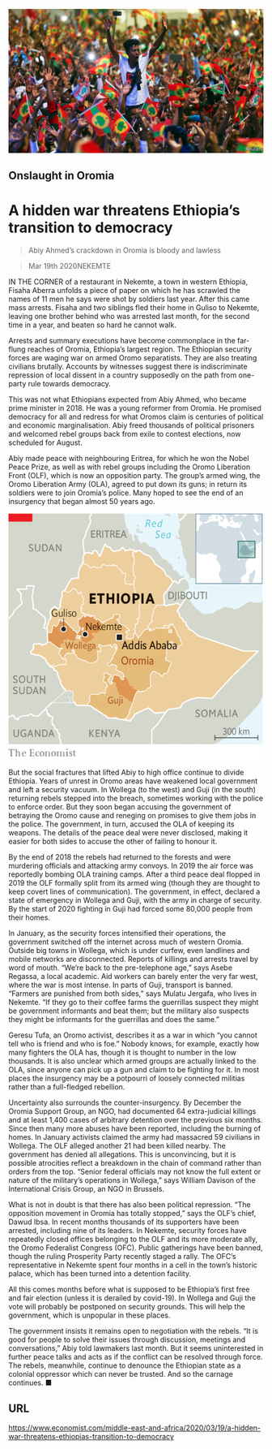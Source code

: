 ![](./images/20200321_MAP002_0.jpg)

## Onslaught in Oromia

# A hidden war threatens Ethiopia’s transition to democracy

> Abiy Ahmed’s crackdown in Oromia is bloody and lawless

> Mar 19th 2020NEKEMTE

IN THE CORNER of a restaurant in Nekemte, a town in western Ethiopia, Fisaha Aberra unfolds a piece of paper on which he has scrawled the names of 11 men he says were shot by soldiers last year. After this came mass arrests. Fisaha and two siblings fled their home in Guliso to Nekemte, leaving one brother behind who was arrested last month, for the second time in a year, and beaten so hard he cannot walk.

Arrests and summary executions have become commonplace in the far-flung reaches of Oromia, Ethiopia’s largest region. The Ethiopian security forces are waging war on armed Oromo separatists. They are also treating civilians brutally. Accounts by witnesses suggest there is indiscriminate repression of local dissent in a country supposedly on the path from one-party rule towards democracy.

This was not what Ethiopians expected from Abiy Ahmed, who became prime minister in 2018. He was a young reformer from Oromia. He promised democracy for all and redress for what Oromos claim is centuries of political and economic marginalisation. Abiy freed thousands of political prisoners and welcomed rebel groups back from exile to contest elections, now scheduled for August.

Abiy made peace with neighbouring Eritrea, for which he won the Nobel Peace Prize, as well as with rebel groups including the Oromo Liberation Front (OLF), which is now an opposition party. The group’s armed wing, the Oromo Liberation Army (OLA), agreed to put down its guns; in return its soldiers were to join Oromia’s police. Many hoped to see the end of an insurgency that began almost 50 years ago.

![](./images/20200321_MAM996.png)

But the social fractures that lifted Abiy to high office continue to divide Ethiopia. Years of unrest in Oromo areas have weakened local government and left a security vacuum. In Wollega (to the west) and Guji (in the south) returning rebels stepped into the breach, sometimes working with the police to enforce order. But they soon began accusing the government of betraying the Oromo cause and reneging on promises to give them jobs in the police. The government, in turn, accused the OLA of keeping its weapons. The details of the peace deal were never disclosed, making it easier for both sides to accuse the other of failing to honour it.

By the end of 2018 the rebels had returned to the forests and were murdering officials and attacking army convoys. In 2019 the air force was reportedly bombing OLA training camps. After a third peace deal flopped in 2019 the OLF formally split from its armed wing (though they are thought to keep covert lines of communication). The government, in effect, declared a state of emergency in Wollega and Guji, with the army in charge of security. By the start of 2020 fighting in Guji had forced some 80,000 people from their homes.

In January, as the security forces intensified their operations, the government switched off the internet across much of western Oromia. Outside big towns in Wollega, which is under curfew, even landlines and mobile networks are disconnected. Reports of killings and arrests travel by word of mouth. “We’re back to the pre-telephone age,” says Asebe Regassa, a local academic. Aid workers can barely enter the very far west, where the war is most intense. In parts of Guji, transport is banned. “Farmers are punished from both sides,” says Mulatu Jergafa, who lives in Nekemte. “If they go to their coffee farms the guerrillas suspect they might be government informants and beat them; but the military also suspects they might be informants for the guerrillas and does the same.”

Geresu Tufa, an Oromo activist, describes it as a war in which “you cannot tell who is friend and who is foe.” Nobody knows, for example, exactly how many fighters the OLA has, though it is thought to number in the low thousands. It is also unclear which armed groups are actually linked to the OLA, since anyone can pick up a gun and claim to be fighting for it. In most places the insurgency may be a potpourri of loosely connected militias rather than a full-fledged rebellion.

Uncertainty also surrounds the counter-insurgency. By December the Oromia Support Group, an NGO, had documented 64 extra-judicial killings and at least 1,400 cases of arbitrary detention over the previous six months. Since then many more abuses have been reported, including the burning of homes. In January activists claimed the army had massacred 59 civilians in Wollega. The OLF alleged another 21 had been killed nearby. The government has denied all allegations. This is unconvincing, but it is possible atrocities reflect a breakdown in the chain of command rather than orders from the top. “Senior federal officials may not know the full extent or nature of the military’s operations in Wollega,” says William Davison of the International Crisis Group, an NGO in Brussels.

What is not in doubt is that there has also been political repression. “The opposition movement in Oromia has totally stopped,” says the OLF’s chief, Dawud Ibsa. In recent months thousands of its supporters have been arrested, including nine of its leaders. In Nekemte, security forces have repeatedly closed offices belonging to the OLF and its more moderate ally, the Oromo Federalist Congress (OFC). Public gatherings have been banned, though the ruling Prosperity Party recently staged a rally. The OFC’s representative in Nekemte spent four months in a cell in the town’s historic palace, which has been turned into a detention facility.

All this comes months before what is supposed to be Ethiopia’s first free and fair election (unless it is derailed by covid-19). In Wollega and Guji the vote will probably be postponed on security grounds. This will help the government, which is unpopular in these places.

The government insists it remains open to negotiation with the rebels. “It is good for people to solve their issues through discussion, meetings and conversations,” Abiy told lawmakers last month. But it seems uninterested in further peace talks and acts as if the conflict can be resolved through force. The rebels, meanwhile, continue to denounce the Ethiopian state as a colonial oppressor which can never be trusted. And so the carnage continues. ■

## URL

https://www.economist.com/middle-east-and-africa/2020/03/19/a-hidden-war-threatens-ethiopias-transition-to-democracy
